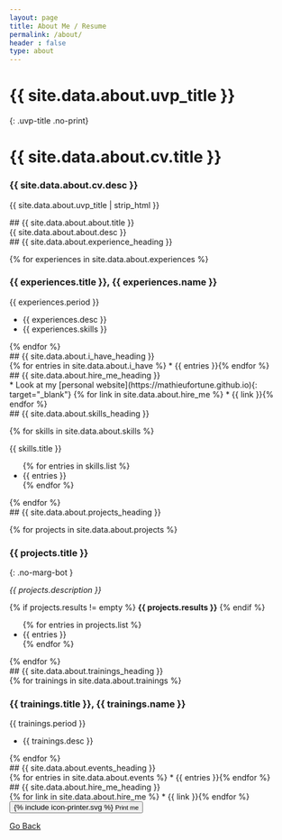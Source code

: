 ```yaml
---
layout: page
title: About Me / Resume
permalink: /about/
header : false
type: about
---
```


# {{ site.data.about.uvp_title }}
{: .uvp-title .no-print}

<div class="only-print">
  <h1 class="uvp-title text-center">
    {{ site.data.about.cv.title }}
  </h1>
  <h3 class="text-center">
    {{ site.data.about.cv.desc }}
  </h3>
  <p class="text-center emphase text-large">
    {{ site.data.about.uvp_title | strip_html }}
  </p>
</div>


<div class="layout-print--8">
<section class="row">
<div class="section-title no-print" markdown="1">
## {{ site.data.about.about.title }}
</div>
<div class="content" markdown="1">
{{ site.data.about.about.desc }}
</div>
</section>


<section class="row">
<div class="section-title" markdown="1">
## {{ site.data.about.experience_heading }}
</div>
<div class="content">

{% for experiences in site.data.about.experiences %}
<div class="marg-bot-twice">
<h3 class="no-marg-bot">{{ experiences.title }}, <span class="text-small brand-color italic">{{ experiences.name }}</span></h3>
<p class="text-small">
  {{ experiences.period }}
</p>
<ul>
  <li>{{ experiences.desc }}</li>
  <li>{{ experiences.skills }}</li>
</ul>
</div>
{% endfor %}

</div>
</section>

<section class="row">
<div class="section-title" markdown="1">
## {{ site.data.about.i_have_heading }}
</div>
<div class="content" markdown="1">
{% for entries in site.data.about.i_have %}
* {{ entries }}{% endfor %}
</div>
</section>

<section class="row only-print">
<div class="section-title" markdown="1">
## {{ site.data.about.hire_me_heading }}
</div>
<div class="content" markdown="1">
* Look at my [personal website](https://mathieufortune.github.io){: target="_blank"} {% for link in site.data.about.hire_me %}
* {{ link }}{% endfor %}
</div>
</section>

</div><!-- /layout-print--8 -->
<div class="layout-print--4 aside-print">

<section class="row">
<div class="section-title" markdown="1">
## {{ site.data.about.skills_heading }}
</div>
<div class="content skills" markdown="1">

{% for skills in site.data.about.skills %}
<div markdown="1">
<p class="bold">{{ skills.title }}</p>
<ul>
{% for entries in skills.list %}
  <li>{{ entries }}</li>
{% endfor %}
</ul>
</div>
{% endfor %}

</div>
</section>

</div><!-- /layout-print--4 -->

<section class="row">
<div class="section-title" markdown="1">
## {{ site.data.about.projects_heading }}
</div>
<div class="content projects" markdown="1">

{% for projects in site.data.about.projects %}
<div class="item" markdown="1">

### {{ projects.title }}
{: .no-marg-bot }

_{{ projects.description }}_

{% if projects.results != empty %}
**{{ projects.results }}**
{% endif %}

<ul>
{% for entries in projects.list %}
  <li>{{ entries }}</li>
{% endfor %}
</ul>

</div>
{% endfor %}

</div>
</section>

<section class="row">
<div class="section-title" markdown="1">
## {{ site.data.about.trainings_heading }}
</div>
<div class="content layout--6-12" markdown="1">
{% for trainings in site.data.about.trainings %}
<div class="marg-bot">
<h3 class="no-marg-bot">{{ trainings.title }}, <span class="text-small brand-color italic" markdown="1">{{ trainings.name }}</span></h3>
<p class="text-small">
  {{ trainings.period }}
</p>
<ul>
  <li>{{ trainings.desc }}</li>
</ul>
</div>
{% endfor %}

</div>
</section>

<section class="row">
<div class="section-title" markdown="1">
## {{ site.data.about.events_heading }}
</div>
<div class="content" markdown="1">
{% for entries in site.data.about.events %}
* {{ entries }}{% endfor %}
</div>
</section>
<section class="row no-print">
<div class="section-title" markdown="1">
## {{ site.data.about.hire_me_heading }}
</div>
<div class="content" markdown="1">
{% for link in site.data.about.hire_me %}
* {{ link }}{% endfor %}
</div>
</section>

<div class="print-me no-print">
  <button onclick="window.print(); return false;" class="btn--default btn--large"><span class="icon icon--printer">{% include icon-printer.svg %}</span> <small>Print me</small></button>
</div>

<p class="text-center no-print">
  <a href="/" title="Go Back" class="bold">Go Back</a>
</p>
